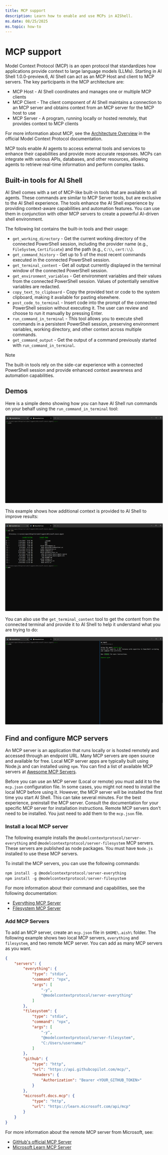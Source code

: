 ```yaml
---
title: MCP support
description: Learn how to enable and use MCPs in AIShell.
ms.date: 08/25/2025
ms.topic: how-to
---
```

# MCP support

Model Context Protocol (MCP) is an open protocol that standardizes how applications provide context
to large language models (LLMs). Starting in AI Shell 1.0.0-preview.6, AI Shell can act as an MCP
Host and client to MCP servers. The key participants in the MCP architecture are:

- MCP Host - AI Shell coordinates and manages one or multiple MCP clients
- MCP Client - The client component of AI Shell maintains a connection to an MCP server and obtains
  context from an MCP server for the MCP host to use
- MCP Server - A program, running locally or hosted remotely, that provides context to MCP clients

For more information about MCP, see the [Architecture Overview][06] in the official Model Context
Protocol documentation.

MCP tools enable AI agents to access external tools and services to enhance their capabilities and
provide more accurate responses. MCPs can integrate with various APIs, databases, and other
resources, allowing agents to retrieve real-time information and perform complex tasks.

## Built-in tools for AI Shell

AI Shell comes with a set of MCP-like built-in tools that are available to all agents. These
commands are similar to MCP Server tools, but are exclusive to the AI Shell experience. The tools
enhance the AI Shell experience by providing context-aware capabilities and automation features.
You can use them in conjunction with other MCP servers to create a powerful AI-driven shell
environment.

The following list contains the built-in tools and their usage:

- `get_working_directory` - Get the current working directory of the connected PowerShell session,
  including the provider name (e.g., `FileSystem`, `Certificate`) and the path (e.g., `C:\\`,
  `cert:\\`).
- `get_command_history` - Get up to 5 of the most recent commands executed in the connected
  PowerShell session.
- `get_terminal_content` - Get all output currently displayed in the terminal window of the
  connected PowerShell session.
- `get_environment_variables` - Get environment variables and their values from the connected
  PowerShell session. Values of potentially sensitive variables are redacted.
- `copy_text_to_clipboard` - Copy the provided text or code to the system clipboard, making it
  available for pasting elsewhere.
- `post_code_to_terminal` - Insert code into the prompt of the connected PowerShell session without
  executing it. The user can review and choose to run it manually by pressing Enter.
- `run_command_in_terminal` - This tool allows you to execute shell commands in a persistent
  PowerShell session, preserving environment variables, working directory, and other context across
  multiple commands.
- `get_command_output` - Get the output of a command previously started with
  `run_command_in_terminal`.

> [!NOTE]
> The built-in tools rely on the side-car experience with a connected PowerShell session and provide
> enhanced context awareness and automation capabilities.

## Demos

Here is a simple demo showing how you can have AI Shell run commands on your behalf using the
`run_command_in_terminal` tool:

![Have the MCP run a command in terminal for you.][09]

This example shows how additional context is provided to AI Shell to improve results:

![Getting more context with built-in tools.][07]

You can also use the `get_terminal_content` tool to get the content from the connected terminal and
provide it to AI Shell to help it understand what you are trying to do:

![Getting content from the terminal for output created before AI Shell started.][08]

## Find and configure MCP servers

An MCP server is an application that runs locally or is hosted remotely and accessed through an
endpoint URL. Many MCP servers are open source and available for free. Local MCP server apps are
typically built using Node.js and can installed using `npm`. You can find a list of available MCP
servers at [Awesome MCP Servers][03].

Before you can use an MCP server (Local or remote) you must add it to the `mcp.json` configuration
file. In some cases, you might not need to install the local MCP before using it. However, the MCP
server will be installed the first time you start AI Shell. This can take several minutes. For the
best experience, preinstall the MCP server. Consult the documentation for your specific MCP server
for installation instructions. Remote MCP servers don't need to be installed. You just need to add
them to the `mcp.json` file.

### Install a local MCP server

The following example installs the `@modelcontextprotocol/server-everything` and
`@modelcontextprotocol/server-filesystem` MCP servers. These servers are published as node
packages. You must have `Node.js` installed to use these MCP servers.

To install the MCP servers, you can use the following commands:

```powershell
npm install -g @modelcontextprotocol/server-everything
npm install -g @modelcontextprotocol/server-filesystem
```

For more information about their command and capabilities, see the following documentation:

- [Everything MCP Server][04]
- [Filesystem MCP Server][05]

### Add MCP Servers

To add an MCP server, create an `mcp.json` file in `$HOME\.aish\` folder. The following example
shows two local MCP servers, `everything` and `filesystem`, and two remote MCP server. You can add
as many MCP servers as you want.

```json
{
    "servers": {
        "everything": {
            "type": "stdio",
            "command": "npx",
            "args": [
                "-y",
                "@modelcontextprotocol/server-everything"
            ]
        },
        "filesystem": {
            "type": "stdio",
            "command": "npx",
            "args": [
                "-y",
                "@modelcontextprotocol/server-filesystem",
                "C:/Users/username/"
            ]
        },
        "github": {
            "type": "http",
            "url": "https://api.githubcopilot.com/mcp/",
            "headers": {
                "Authorization": "Bearer <YOUR_GITHUB_TOKEN>"
            }
        },
        "microsoft.docs.mcp": {
            "type": "http",
            "url": "https://learn.microsoft.com/api/mcp"
        }
    }
}
```

For more information about the remote MCP server from Microsoft, see:

- [GitHub's official MCP Server][02]
- [Microsoft Learn MCP Server][01]

<!-- link references -->
[01]: /training/support/mcp
[02]: https://github.com/github/github-mcp-server
[03]: https://mcpservers.org/
[04]: https://mcpservers.org/servers/modelcontextprotocol/everything
[05]: https://mcpservers.org/servers/modelcontextprotocol/filesystem
[06]: https://modelcontextprotocol.io/docs/learn/architecture
[07]: media/mcp-support/openai-agent-context.gif
[08]: media/mcp-support/openai-agent-get.gif
[09]: media/mcp-support/openai-agent-run.gif
